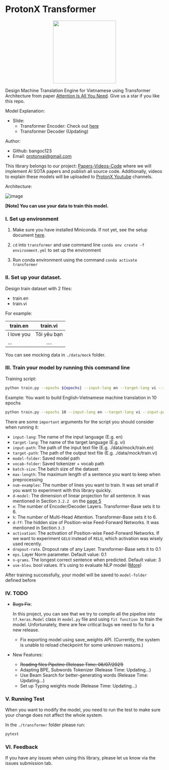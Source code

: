 # ProtonX Transformer


<p align="center">
    <img src='https://storage.googleapis.com/protonx-cloud-storage/transformer/protonx-transf.png' width=200 class="center">
</p>

Design Machine Translation Engine for Vietnamese using Transformer Architecture from paper [Attention Is All You Need](https://arxiv.org/pdf/1706.03762.pdf). Give us a star if you like this repo.

Model Explanation:
- Slide: 
    - Transformer Encoder: Check out [here](https://drive.google.com/file/d/182rTpgUdTjDgw4LrAM6ah2B_Iw_4rXQW/view?usp=sharing)
    - Transformer Decoder (Updating)

Author:
- Github: bangoc123
- Email: protonxai@gmail.com

This library belongs to our project: [Papers-Videos-Code](https://docs.google.com/document/d/1bjmwsYFafizRXlZyJFazd5Jcr3tqpWSiHLvfllWRQBc/edit?usp=sharing) where we will implement AI SOTA papers and publish all source code. Additionally, videos to explain these models will be uploaded to [ProtonX Youtube](https://www.youtube.com/c/ProtonX/videos) channels.


Architecture:

![image](https://storage.googleapis.com/protonx-cloud-storage/transformer/architecture.PNG)


**[Note] You can use your data to train this model.**

### I. Set up environment

1. Make sure you have installed Miniconda. If not yet, see the setup document [here](https://conda.io/en/latest/user-guide/install/index.html#regular-installation).

2. `cd` into `transformer` and use command line `conda env create -f environment.yml` to set up the environment

3. Run conda environment using the command `conda activate transformer`

### II. Set up your dataset.


Design train dataset with 2 files:
- train.en
- train.vi

For example: 

| train.en   |   train.vi      |
|----------|:-------------:|
| I love you       |  Tôi yêu bạn|
| ...              |    .... |

You can see mocking data in `./data/mock` folder.

### III. Train your model by running this command line

Training script:

```bash
python train.py --epochs ${epochs} --input-lang en --target-lang vi --input-path ${path_to_en_text_file} --target-path ${path_to_vi_text_file}
```

Example: You want to build English-Vietnamese machine translation in 10 epochs


```bash
python train.py --epochs 10 --input-lang en --target-lang vi --input-path ./data/mock/train.en --target-path ./data/mock/train.vi
```

There are some `important` arguments for the script you should consider when running it:

- `input-lang`: The name of the input language (E.g. en)
- `target-lang`: The name of the target language (E.g. vi)
- `input-path`: The path of the input text file (E.g. ./data/mock/train.en)
- `target-path`: The path of the output text file (E.g. ./data/mock/train.vi)
- `model-folder`: Saved model path
- `vocab-folder`: Saved tokenizer + vocab path
- `batch-size`: The batch size of the dataset
- `max-length`: The maximum length of a sentence you want to keep when preprocessing
- `num-examples`: The number of lines you want to train. It was set small if you want to experiment with this library quickly.
- `d-model`: The dimension of linear projection for all sentence.  It was mentioned in Section `3.2.2 ` on the [page 5](https://arxiv.org/pdf/1706.03762.pdf)
- `n`: The number of Encoder/Decoder Layers. Transformer-Base sets it to 6.
- `h`: The number of Multi-Head Attention. Transformer-Base sets it to 6.
- `d-ff`: The hidden size of Position-wise Feed-Forward Networks.  It was mentioned in Section `3.3`
- `activation`: The activation of Position-wise Feed-Forward Networks. If we want to experiment `GELU` instead of `RELU`, which activation was wisely used recently.
- `dropout-rate`. Dropout rate of any Layer. Transformer-Base sets it to 0.1
- `eps`. Layer Norm parameter. Default value: 0.1
- `n-grams`. The longest correct sentence when predicted. Default value: 3
- `use-bleu`. bool values. It's using to evaluate NLP model ([More](https://aclanthology.org/P02-1040.pdf))

After training successfully, your model will be saved to `model-folder` defined before

### IV. TODO

- ~~Bugs Fix~~:

    In this project, you can see that we try to compile all the pipeline into `tf.keras.Model` class in `model.py` file and using `fit function `to train the model. Unfortunately, there are few critical bugs we need to fix for a new release.

    - Fix exporting model using save_weights API. (Currently, the system is unable to reload checkpoint for some unknown reasons.) 

- New Features:

    - ~~Reading files Pipeline (Release Time: 06/07/2021)~~
    - Adapting BPE, Subwords Tokenizer (Release Time: Updating...)
    - Use Beam Search for better-generating words (Release Time: Updating...)
    - Set up Typing weights mode (Release Time: Updating...)

### V. Running Test

When you want to modify the model, you need to run the test to make sure your change does not affect the whole system.

In the `./transformer` folder please run:

```bash
pytest
```

### VI. Feedback

If you have any issues when using this library, please let us know via the issues submission tab.